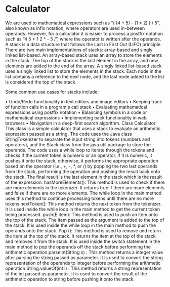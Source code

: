 # Calculator
We are used to mathematical expressions such as “( (4 + 5) - (1 * 2) ) / 5”, also known as infix notation, where operators are used in-between operands. However, for a calculator it is easier to process a postfix notation such as “4 5 + 1 2 * - 5 /”, where the operator is written after the operands.
A stack is a data structure that follows the Last in First Out (LIFO) principle. There are two main implementations of stacks: array-based and singly linked list-based.
An array-based stack uses an array to store the elements in the stack. The top of the stack is the last element in the array, and new elements are added to the end of the array.
A singly linked list-based stack uses a singly linked list to store the elements in the stack. Each node in the list contains a reference to the next node, and the last node added to the list is considered the top of the stack.

Some common use cases for stacks include:

•	Undo/Redo functionality in text editors and image editors
•	Keeping track of function calls in a program's call stack
•	Evaluating mathematical expressions using postfix notation
•	Balancing symbols in a code or mathematical expressions
•	Implementing back functionality in web browsers
•	Navigation in a deep-first search algorithm.
Class Calculator
                            This class is a simple calculator that uses a stack to evaluate an arithmetic expression passed as a string. The code uses the Java class StringTokenizer to separate the input string into tokens (numbers and operators), and the Stack class from the java.util package to store the operands. The code uses a while loop to iterate through the tokens and checks if the current token is numeric or an operator. If it is numeric, it pushes it onto the stack, otherwise, it performs the appropriate operation based on the operator (i.e., +, -, *, or /) by popping the two last operands from the stack, performing the operation and pushing the result back onto the stack. The final result is the last element in the stack which is the result of the expression.
hasMoreElements(): This method is used to check if there are more elements in the tokenizer. It returns true if there are more elements and false if there are no more elements. The while loop in the main method uses this method to continue processing tokens until there are no more tokens.nextToken(): This method returns the next token from the tokenizer. It is used inside the while loop in the main method to get the current token being processed. push(E item): This method is used to push an item onto the top of the stack. The item passed as the argument is added to the top of the stack. It is used inside the while loop in the main method to push the operands onto the stack. Pop (): This method is used to remove and return the item at the top of the stack. It returns the item at the top of the stack and removes it from the stack. It is used inside the switch statement in the main method to pop the operands off the stack before performing the arithmetic operation.parseInt(String s) : This method returns a integer value after parsing the string passed as parameter. It is used to convert the string representation of the operands to integer before performing the arithmetic operation.String.valueOf(int i) : This method returns a string representation of the int passed as parameter. It is used to convert the result of the arithmetic operation to string before pushing it onto the stack.

